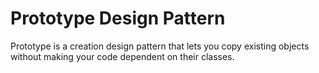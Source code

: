# Prototype Design Pattern

Prototype is a creation design pattern that lets you copy existing objects without making your code dependent on their classes.
